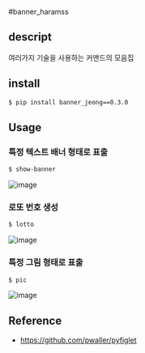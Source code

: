 #banner_haramss
  
## descript
여러가지 기술을 사용하는 커맨드의 모음집

## install
```bash
$ pip install banner_jeong==0.3.0
```

 ## Usage

 ### 특정 텍스트 배너 형태로 표출
 ```bash
 $ show-banner
 ```

![image](https://github.com/user-attachments/assets/c299829c-4c26-433f-8997-e3003be7c247)


 ### 로또 번호 생성
 ```bash
 $ lotto
 ```

![image](https://github.com/user-attachments/assets/8fbed984-2a4d-4951-88ad-c6dede9f5b3c)


 ### 특정 그림 형태로 표출
 ```bash
 $ pic
 ```
![image](https://github.com/user-attachments/assets/95590e13-72dc-4bf9-8a33-4606e27ff116)



 ## Reference
 - https://github.com/pwaller/pyfiglet
